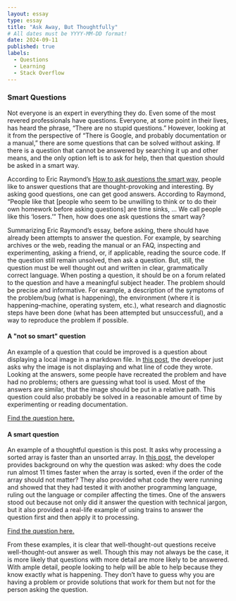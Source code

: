 ```yaml
---
layout: essay
type: essay
title: "Ask Away, But Thoughtfully"
# All dates must be YYYY-MM-DD format!
date: 2024-09-11
published: true
labels:
  - Questions
  - Learning
  - Stack Overflow
---
```


### Smart Questions
  Not everyone is an expert in everything they do. Even some of the most revered professionals have questions. Everyone, at some point in their lives, has heard the phrase, “There are no stupid questions.” However, looking at it from the perspective of “There is Google, and probably documentation or a manual,” there are some questions that can be solved without asking. If there is a question that cannot be answered by searching it up and other means, and the only option left is to ask for help, then that question should be asked in a smart way.

  According to Eric Raymond’s <a href="http://www.catb.org/esr/faqs/smart-questions.html">How to ask questions the smart way</a>, people like to answer questions that are thought-provoking and interesting. By asking good questions, one can get good answers. According to Raymond, “People like that [people who seem to be unwilling to think or to do their own homework before asking questions] are time sinks, … We call people like this ‘losers.’” Then, how does one ask questions the smart way?

  Summarizing Eric Raymond’s essay, before asking, there should have already been attempts to answer the question. For example, by searching archives or the web, reading the manual or an FAQ, inspecting and experimenting, asking a friend, or, if applicable, reading the source code. If the question still remain unsolved, then ask a question. But, still, the question must be well thought out and written in clear, grammatically correct language. When posting a question, it should be on a forum related to the question and have a meaningful subject header. The problem should be precise and informative. For example, a description of the symptoms of the problem/bug (what is happening), the environment (where it is happening–machine, operating system, etc.), what research and diagnostic steps have been done (what has been attempted but unsuccessful), and a way to reproduce the problem if possible.

#### A "not so smart" question

  An example of a question that could be improved is a question about displaying a local image in a markdown file. In <a href="https://stackoverflow.com/questions/41604263/how-do-i-display-local-image-in-markdown/41912122#41912122">this post</a>, the developer just asks why the image is not displaying and what line of code they wrote. Looking at the answers, some people have recreated the problem and have had no problems; others are guessing what tool is used. Most of the answers are similar, that the image should be put in a relative path. This question could also probably be solved in a reasonable amount of time by experimenting or reading documentation.

<a href="https://stackoverflow.com/questions/41604263/how-do-i-display-local-image-in-markdown/41912122#41912122">Find the question here.</a>

#### A smart question

  An example of a thoughtful question is this post. It asks why processing a sorted array is faster than an unsorted array. In <a href="https://stackoverflow.com/questions/11227809/why-is-processing-a-sorted-array-faster-than-processing-an-unsorted-array">this post</a>, the developer provides background on why the question was asked: why does the code run almost 11 times faster when the array is sorted, even if the order of the array should not matter? They also provided what code they were running and showed that they had tested it with another programming language, ruling out the language or compiler affecting the times. One of the answers stood out because not only did it answer the question with technical jargon, but it also provided a real-life example of using trains to answer the question first and then apply it to processing.

<a href="https://stackoverflow.com/questions/11227809/why-is-processing-a-sorted-array-faster-than-processing-an-unsorted-array">Find the question here.</a>


  From these examples, it is clear that well-thought-out questions receive well-thought-out answer as well. Though this may not always be the case, it is more likely that questions with more detail are more likely to be answered. With ample detail, people looking to help will be able to help because they know exactly what is happening. They don’t have to guess why you are having a problem or provide solutions that work for them but not for the person asking the question.
